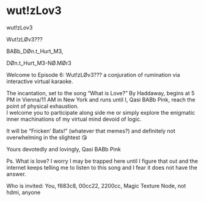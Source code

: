 # wut!zLov3
wut!zLov3

Wut!zLØv3???

BABb_DØn.t_Hurt_M3,

DØn.t_Hurt_M3-NØ.MØr3

Welcome to
Episode 6: Wut!zLØv3??? 
a conjuration of rumination 
via interactive virtual karaoke.  

The incantation, set to the song 
“What is Love?” By Haddaway, 
begins at 5 PM in Vienna/11 AM in New York 
and runs until I, Qasi BABb Pink, 
reach the point of physical exhaustion.  
I welcome you to participate along side me 
or simply explore 
the enigmatic inner machinations 
of my virtual mind devoid of logic.

It will be “Fricken’ Bats!” 
(whatever that memes?)
and definitely not overwhelming
in the slightest 😘

Yours devotedly and lovingly,
Qasi BABb Pink

Ps. What is love?
I worry I may be trapped 
here until I figure that out 
and the internet keeps telling me to 
listen to this song 
and I fear it does not have
the answer.


Who is invited:
You, f683c8, 00cc22, 2200cc, Magic Texture Node, not hdmi, anyone
